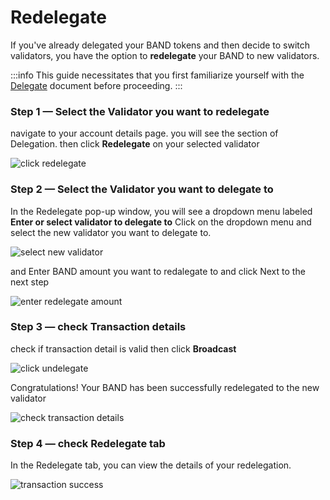 # Redelegate

If you've already delegated your BAND tokens and then decide to switch validators, you have the option to **redelegate** your BAND to new validators.

:::info
This guide necessitates that you first familiarize yourself with the [Delegate](./02-delegate.md) document before proceeding.
:::

### Step 1 — Select the Validator you want to redelegate

navigate to your account details page. you will see the section of Delegation. then click **Redelegate** on your selected validator

![click redelegate](/img/staking/redelegate_section.png)

### Step 2 — Select the Validator you want to delegate to

In the Redelegate pop-up window, you will see a dropdown menu labeled **Enter or select validator to delegate to** Click on the dropdown menu and select the new validator you want to delegate to.

![select new validator](/img/staking/redelegate_to.png)

and Enter BAND amount you want to redalegate to and click Next to the next step

![enter redelegate amount](/img/staking/redelegate_enter_amount.png)

### Step 3 — check Transaction details

check if transaction detail is valid then click **Broadcast**

![click undelegate](/img/staking/redelegate_transaction_detail.png)

Congratulations! Your BAND has been successfully redelegated to the new validator

![check transaction details](/img/staking/undelegate_transaction_success.png)

### Step 4 — check Redelegate tab

In the Redelegate tab, you can view the details of your redelegation.

![transaction success](/img/staking/redelegate_details.png)
